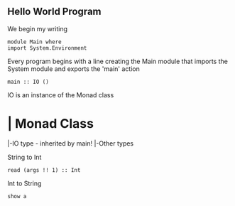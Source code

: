 ## Hello World Program

We begin my writing
```
module Main where
import System.Environment
```

Every program begins with a line creating the Main module that imports the System module and exports the 'main' action

```
main :: IO ()
```

IO is an instance of the Monad class
# | Monad Class
|-IO type - inherited by main!
|-Other types


String to Int
```
read (args !! 1) :: Int
```

Int to String
```
show a
```



